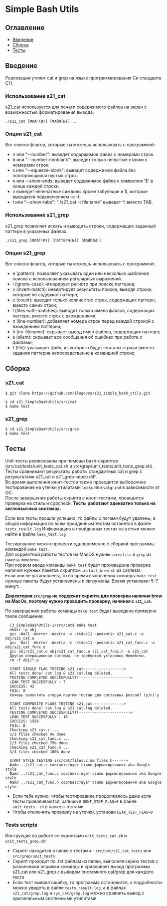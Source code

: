 # Simple Bash Utils

## Оглавление
* [Введение](#введение)
* [Сборка](#сборка)
* [Тесты](#тесты)

## Введение

Реализация утилит cat и grep на языке программирования Си стандарта C11.

### Использование s21_cat  

s21_cat используется для печати содержимого файлов на экран с возможностью форматирования вывода.

`./s21_cat [ФЛАГ(И)] [ФАЙЛ(Ы)]...`

### Опции s21_cat  

Вот список флагов, которые ты можешь использовать с программой:

- n или "--number": выведет содержимое файла с номерами строк.  
- b или "--number-nonblank": выведет только непустые строки с номерами строк.  
- s или "--squeeze-blank": выведет содержимое файла без повторяющихся пустых строк.  
- e или --show-ends: выведет содержимое файла с символом '$' в конце каждой строки.  
- v выведет непечатные символы кроме табуляции и $, которые выводятся подключением -e -t.  
- t или "--show-tabs": "./s21_cat -t filename" выведет ^I вместо TAB.


### Использование s21_grep  

s21_grep позволяет искать и выводить строки, содержащие заданный паттерн в указанных файлах.  

`./s21_grep [ФЛАГ(И)] [ПАТТЕРН(Ы)] [ФАЙЛ(Ы)]`  

### Опции s21_grep  

Вот список флагов, которые ты можешь использовать с программой:  

- e (pattern): позволяет указывать один или несколько шаблонов поиска с использованием регулярных выражений.  
- i (ignore-case): игнорирует регистр при поиске паттерна;  
- v (invert-match): инвертирует результаты поиска, выводя строки, которые не содержат паттерн;  
- c (count): выводит только количество строк, содержащих паттерн, вместо самих строк;  
- l (files-with-matches): выводит только имена файлов, содержащих паттерн, вместо строк с вхождениями;  
- n (line-number): добавляет номера строк перед каждой строкой с вхождением паттерна;  
- h (no-filename): скрывает вывод имен файлов, содержащих паттерн;  
- s (silent): скрывает все сообщения об ошибках при работе с файлами;  
- f (file): указывает файл, из которого будут считаны строки вместо задания паттерна непосредственно в командной строке;  


## Сборка

### s21_cat  
```
$ git clone https://github.com/ilugovoy/s21_simple_bash_utils.git 
```

```
$ cd s21_SimpleBashUtils/src/cat  
$ make test
```

### s21_grep  
```
$ cd s21_SimpleBashUtils/src/grep  
$ make test
```

## Тесты
Unit-тесты реализованы при помощи bash-скриптов (src/cat/tests/unit_tests_cat.sh и src/grep/unit_tests/unit_tests_grep.sh).  
Тесты сравнивают результаты работы стандартных cat и grep с результатами s21_cat и s21_grep через diff.   
Во время выполения юнит-тестов также проводится выборочное тестирование на утечки утилитами `leaks` или `valgrind` в зависимости от ОС.  
После завершения работы скрипта с юнит-тестами, проводится проверка на стиль и cppcheck. 
**Тесты работают адекватно только на англоязычных системах.** 

Если все тесты прошли успешно, то файлы с логами будут удалены, а общая информация по всем пройденным тестам останется в файле `tests_result.log` 
Информацию о пройденных тестах на утечки можно найти в файле `leak_test.log`  

Тестирование можно провести одновременно с сборкой программы командой `make test`.  
Для корректной работы тестов на MacOS нужны `coreutils` и `grep` из пакета `Homebrew`.  
При первом вводе команды `make test` будет произведена проверка наличия нужных пакетов скриптом `install_brew.sh` из cat/tests.  
Если они не установлены, то во время выполнения команды `make test` нужные пакеты будут установлены и загружены. Время установки: 5-7 минут.   

**Директория `src/grep` не содержит скрипта для проверки наличия brew на MacOs, поэтому нужно проводить проверку, начиная с `s21_cat`.** 
  
По завершению работы команды `make test` будет выведено примерно такое сообщение:   
```  
  C3_SimpleBashUtils-1/src/cat$ make test  
  mkdir -p obj  
  gcc -Wall -Werror -Wextra -c -std=c11 -pedantic s21_cat.c -o obj/s21_cat.o  
  gcc -Wall -Werror -Wextra -c -std=c11 -pedantic s21_cat_func.c -o obj/s21_cat_func.o  
  gcc obj/s21_cat.o obj/s21_cat_func.o s21_cat_func.h -o s21_cat  
  Другая операционная система, не требуется установка Homebrew.  
  rm -f obj/*.o  
  
  START SINGLE FLAG TESTING s21_cat------------------>  
  All tests done! cat.log & s21_cat.log deleted.  
  TESTING COMPLETED SUCCESFULLY!!----------------------->  
  LEAK TEST SUCCESFULLY : 7  
  SUCCESS: 42  
  FAIL: 0  
  Хочешь запустить вторую партию тестов для составных флагов? (y/n):y  
  
  START COMPOSITE FLAGS TESTING s21_cat-------------->  
  All tests done! cat.log & s21_cat.log deleted.  
  TESTING COMPLETED SUCCESFULLY!!----------------------->  
  LEAK TEST SUCCESFULLY : 10  
  SUCCESS: 1554  
  FAIL: 0  
  Checking s21_cat.c ...  
  1/3 files checked 4% done  
  Checking s21_cat_func.c ...  
  2/3 files checked 79% done  
  Checking s21_cat_func.h ...  
  3/3 files checked 100% done  
  
  START STYLE TESTING src/cat/files.c && files.h------>  
  Файл ../s21_cat.c соответствует стилю форматирования aka Google style  
  Файл ../s21_cat_func.c соответствует стилю форматирования aka Google style  
  Файл ../s21_cat_func.h соответствует стилю форматирования aka Google style  
``` 

- Если тебе нужно, чтобы тестирование продолжалось даже если тесты проваливаются, запиши в `DONT_STOP_FLAG=0` в файле `unit_tests_.sh` в папке с тестами.  
- Чтобы отключить проверку на утечки, установи `LEAK_TEST_FLAG=0`  

### Tests scripts
Инструкция по работе со скриптами `unit_tests_cat.sh` и `unit_tests_grep.sh`:  
  
- Скрипт находится в папке с тестами - `src/cat/s21_cat_tests` или `src/grep/unit_tests`  
- Скрипт проходит по .txt файлам из папки, выполняя серию тестов с различными опциями команды и сравнивает вывод программы s21_cat или s21_grep с выводом системного cat/grep для каждого теста   
- Если тест выявил ошибку, то программа остановится, а подробности можно увидеть в файле `tests_result.log`, а в файлах `s21_cat/grep.log` и `sys_cat/grep.log` можно сравнить вывод с оригинальным системными утилитами     
